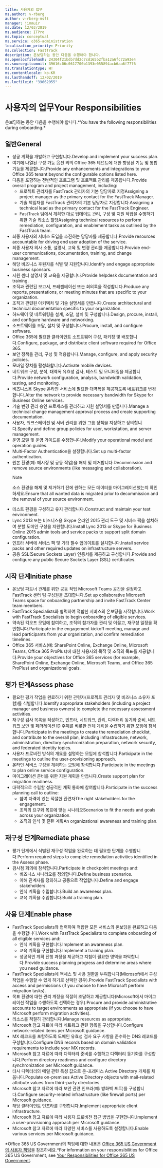 ```yaml
---
title: 사용자의 업무
ms.author: v-rberg
author: v-rberg-msft
manager: jimmuir
ms.date: 12/03/2019
ms.audience: ITPro
ms.topic: conceptual
ms.service: o365-administration
localization_priority: Priority
ms.collection: FastTrack
description: 온보딩하는 동안 다음을 수행해야 합니다.
ms.openlocfilehash: 24304f21bdb7dd2c7cd165b2fba12a6fc72a93e4
ms.sourcegitcommit: 39616c06c0617700b1393e055894acb6aa6f7776
ms.translationtype: HT
ms.contentlocale: ko-KR
ms.lasthandoff: 12/02/2019
ms.locfileid: "39662955"
---
```

# <a name="your-responsibilities"></a><span data-ttu-id="7ad9f-103">사용자의 업무</span><span class="sxs-lookup"><span data-stu-id="7ad9f-103">Your Responsibilities</span></span>

<span data-ttu-id="7ad9f-104">온보딩하는 동안 다음을 수행해야 합니다.\*</span><span class="sxs-lookup"><span data-stu-id="7ad9f-104">You have the following responsibilities during onboarding.\*</span></span>
  
## <a name="general"></a><span data-ttu-id="7ad9f-105">일반</span><span class="sxs-lookup"><span data-stu-id="7ad9f-105">General</span></span>

- <span data-ttu-id="7ad9f-106">성공 계획을 개발하고 구현합니다.</span><span class="sxs-lookup"><span data-stu-id="7ad9f-106">Develop and implement your success plan.</span></span>
- <span data-ttu-id="7ad9f-107">여기에 나열된 구성 가능 옵션 외의 Office 365 테넌트에 대한 향상된 기능 및 통합 기능을 제공합니다.</span><span class="sxs-lookup"><span data-stu-id="7ad9f-107">Provide any enhancements and integrations to your Office 365 tenant beyond the configurable options listed here.</span></span>  
- <span data-ttu-id="7ad9f-108">다음을 포함하는 전반적인 프로그램 및 프로젝트 관리를 제공합니다.</span><span class="sxs-lookup"><span data-stu-id="7ad9f-108">Provide overall program and project management, including:</span></span> 
  - <span data-ttu-id="7ad9f-109">프로젝트 관리자를 FastTrack 관리자의 기본 담당자로 지정</span><span class="sxs-lookup"><span data-stu-id="7ad9f-109">Assigning a project manager as the primary contact for the FastTrack Manager.</span></span>
  - <span data-ttu-id="7ad9f-110">기술 책임자를 FastTrack 관리자의 기본 담당자로 지정합니다.</span><span class="sxs-lookup"><span data-stu-id="7ad9f-110">Assigning a technical lead as the primary contact for the FastTrack Engineer.</span></span>
  - <span data-ttu-id="7ad9f-111">FastTrack 팀에서 계획한 대로 업데이트 관리, 구성 및 지원 작업을 수행하기 위한 기술 리소스 할당</span><span class="sxs-lookup"><span data-stu-id="7ad9f-111">Assigning technical resources to perform remediation, configuration, and enablement tasks as outlined by the FastTrack team.</span></span> 
- <span data-ttu-id="7ad9f-112">최종 사용자의 서비스 도입을 추진하는 담당자를 제공합니다.</span><span class="sxs-lookup"><span data-stu-id="7ad9f-112">Provide resources accountable for driving end user adoption of the service.</span></span> 
- <span data-ttu-id="7ad9f-113">최종 사용자 의사 소통, 설명서, 교육 및 변경 관리를 제공합니다.</span><span class="sxs-lookup"><span data-stu-id="7ad9f-113">Provide end-user communications, documentation, training, and change management.</span></span>
- <span data-ttu-id="7ad9f-114">해당 비즈니스 후원자를 식별 및 지원합니다.</span><span class="sxs-lookup"><span data-stu-id="7ad9f-114">Identify and engage appropriate business sponsors.</span></span>  
- <span data-ttu-id="7ad9f-115">지원 센터 설명서 및 교육을 제공합니다.</span><span class="sxs-lookup"><span data-stu-id="7ad9f-115">Provide helpdesk documentation and training.</span></span>  
- <span data-ttu-id="7ad9f-116">조직과 관련된 보고서, 프레젠테이션 또는 회의록을 작성합니다.</span><span class="sxs-lookup"><span data-stu-id="7ad9f-116">Produce any reports, presentations, or meeting minutes that are specific to your organization.</span></span> 
- <span data-ttu-id="7ad9f-117">조직과 관련된 아키텍처 및 기술 설명서를 만듭니다.</span><span class="sxs-lookup"><span data-stu-id="7ad9f-117">Create architectural and technical documentation specific to your organization.</span></span>   
- <span data-ttu-id="7ad9f-118">하드웨어 및 네트워킹을 설계, 조달, 설치 및 구성합니다.</span><span class="sxs-lookup"><span data-stu-id="7ad9f-118">Design, procure, install, and configure hardware and networking.</span></span>   
- <span data-ttu-id="7ad9f-119">소프트웨어를 조달, 설치 및 구성합니다.</span><span class="sxs-lookup"><span data-stu-id="7ad9f-119">Procure, install, and configure software.</span></span>  
- <span data-ttu-id="7ad9f-120">Office 365에 필요한 클라이언트 소프트웨어 구성, 패키징 및 배포합니다.</span><span class="sxs-lookup"><span data-stu-id="7ad9f-120">Configure, package, and distribute client software required for Office 365.</span></span>  
- <span data-ttu-id="7ad9f-121">보안 정책을 관리, 구성 및 적용합니다.</span><span class="sxs-lookup"><span data-stu-id="7ad9f-121">Manage, configure, and apply security policies.</span></span>
- <span data-ttu-id="7ad9f-122">모바일 장치를 활성화합니다.</span><span class="sxs-lookup"><span data-stu-id="7ad9f-122">Activate mobile devices.</span></span>
- <span data-ttu-id="7ad9f-123">네트워크 구성, 분석, 대역폭 유효성 검사, 테스트 및 모니터링을 제공합니다.</span><span class="sxs-lookup"><span data-stu-id="7ad9f-123">Provide network configuration, analysis, bandwidth validation, testing, and monitoring.</span></span> 
- <span data-ttu-id="7ad9f-124">비즈니스용 Skype 온라인 서비스에 필요한 대역폭을 제공하도록 네트워크를 변경합니다.</span><span class="sxs-lookup"><span data-stu-id="7ad9f-124">Alter the network to provide necessary bandwidth for Skype for Business Online services.</span></span> 
- <span data-ttu-id="7ad9f-125">기술 변경 관리 승인 프로세스를 관리하고 지원 설명서를 만듭니다.</span><span class="sxs-lookup"><span data-stu-id="7ad9f-125">Manage a technical change management approval process and create supporting documentation.</span></span>  
- <span data-ttu-id="7ad9f-126">사용자, 워크스테이션 및 서버 관리를 위한 그룹 정책을 지정하고 정의합니다.</span><span class="sxs-lookup"><span data-stu-id="7ad9f-126">Specify and define group policies for user, workstation, and server management.</span></span> 
- <span data-ttu-id="7ad9f-127">운영 모델 및 운영 가이드를 수정합니다.</span><span class="sxs-lookup"><span data-stu-id="7ad9f-127">Modify your operational model and operation guides.</span></span> 
- <span data-ttu-id="7ad9f-128">Multi-Factor Authentication을 설정합니다.</span><span class="sxs-lookup"><span data-stu-id="7ad9f-128">Set up multi-factor authentication.</span></span>  
- <span data-ttu-id="7ad9f-129">원본 환경(예: 메시징 및 공동 작업)을 해제 및 제거합니다.</span><span class="sxs-lookup"><span data-stu-id="7ad9f-129">Decommission and remove source environments (like messaging and collaboration).</span></span> 
    > [!NOTE]
    > <span data-ttu-id="7ad9f-130">소스 환경을 해제 및 제거하기 전에 원하는 모든 데이터를 마이그레이션했는지 확인하세요.</span><span class="sxs-lookup"><span data-stu-id="7ad9f-130">Ensure that all wanted data is migrated prior to decommission and the removal of your source environment.</span></span> 
- <span data-ttu-id="7ad9f-131">테스트 환경을 구성하고 유지 관리합니다.</span><span class="sxs-lookup"><span data-stu-id="7ad9f-131">Construct and maintain your test environment.</span></span>  
- <span data-ttu-id="7ad9f-132">Lync 2013 또는 비즈니스용 Skype 온라인 2015 관리 도구 및 서비스 팩을 설치하여 분할 도메인 구성을 지원합니다.</span><span class="sxs-lookup"><span data-stu-id="7ad9f-132">Install Lync 2013 or Skype for Business Online 2015 admin tools and service packs to support split domain configuration.</span></span>
- <span data-ttu-id="7ad9f-133">인프라 서버에 서비스 팩 및 기타 필수 업데이트를 설치합니다.</span><span class="sxs-lookup"><span data-stu-id="7ad9f-133">Install service packs and other required updates on infrastructure servers.</span></span> 
- <span data-ttu-id="7ad9f-134">공용 SSL(Secure Sockets Layer) 인증서를 제공하고 구성합니다.</span><span class="sxs-lookup"><span data-stu-id="7ad9f-134">Provide and configure any public Secure Sockets Layer (SSL) certificates.</span></span> 
    
## <a name="initiate-phase"></a><span data-ttu-id="7ad9f-135">시작 단계</span><span class="sxs-lookup"><span data-stu-id="7ad9f-135">Initiate phase</span></span>

- <span data-ttu-id="7ad9f-136">온보딩 파트너 관계를 위한 공동 작업 Microsoft Teams 공간을 설정하고 FastTrack 센터 팀 구성원을 초대합니다.</span><span class="sxs-lookup"><span data-stu-id="7ad9f-136">Set up collaborative Microsoft Teams space for onboarding partnership and invite FastTrack Center team members.</span></span>   
- <span data-ttu-id="7ad9f-137">FastTrack Specialists와 협력하여 적합한 서비스의 온보딩을 시작합니다.</span><span class="sxs-lookup"><span data-stu-id="7ad9f-137">Work with FastTrack Specialists to begin onboarding of eligible services.</span></span>    
- <span data-ttu-id="7ad9f-138">약속된 킥오프 모임에 참여하고, 조직의 참가자를 관리 및 이끌고, 재구성 일정을 확인합니다.</span><span class="sxs-lookup"><span data-stu-id="7ad9f-138">Participate in the engagement kickoff meeting, manage and lead participants from your organization, and confirm remediation timelines.</span></span>   
- <span data-ttu-id="7ad9f-139">Office 365 서비스(예: SharePoint Online, Exchange Online, Microsoft Teams, Office 365 ProPlus)에 대한 사용자의 목적 및 조직의 목표를 제공합니다.</span><span class="sxs-lookup"><span data-stu-id="7ad9f-139">Provide your objectives for Office 365 services (for example, SharePoint Online, Exchange Online, Microsoft Teams, and Office 365 ProPlus) and organizational goals.</span></span>
    
## <a name="assess-phase"></a><span data-ttu-id="7ad9f-140">평가 단계</span><span class="sxs-lookup"><span data-stu-id="7ad9f-140">Assess phase</span></span>

- <span data-ttu-id="7ad9f-141">필요한 평가 작업을 완료하기 위한 관련자(프로젝트 관리자 및 비즈니스 소유자 포함)를 식별합니다.</span><span class="sxs-lookup"><span data-stu-id="7ad9f-141">Identify appropriate stakeholders (including a project manager and business owners) to complete the necessary assessment activities.</span></span>    
- <span data-ttu-id="7ad9f-142">재구성 검사 목록을 작성하고, 인프라, 네트워크, 관리, 디렉터리 동기화 준비, 네트워크 보안 및 페더레이션 ID 주제를 비롯한 전체 계획을 수립하기 위한 모임에 참석합니다.</span><span class="sxs-lookup"><span data-stu-id="7ad9f-142">Participate in the meetings to create the remediation checklist, and contribute to the overall plan, including infrastructure, network, administration, directory synchronization preparation, network security, and federated identity topics.</span></span>   
- <span data-ttu-id="7ad9f-143">사용자 프로비전 방식의 개요를 설명하는 모임에 참석합니다.</span><span class="sxs-lookup"><span data-stu-id="7ad9f-143">Participate in the meetings to outline the user-provisioning approach.</span></span>  
- <span data-ttu-id="7ad9f-144">온라인 서비스 구성을 계획하는 모임에 참석합니다.</span><span class="sxs-lookup"><span data-stu-id="7ad9f-144">Participate in the meetings to plan online service configuration.</span></span>    
- <span data-ttu-id="7ad9f-145">마이그레이션 준비를 위한 지원 계획을 만듭니다.</span><span class="sxs-lookup"><span data-stu-id="7ad9f-145">Create support plan for migration readiness.</span></span> 
- <span data-ttu-id="7ad9f-146">대략적으로 수립할 성공적인 계획 통화에 참여합니다.</span><span class="sxs-lookup"><span data-stu-id="7ad9f-146">Participate in the success planning call to outline:</span></span>   
  - <span data-ttu-id="7ad9f-147">참여 자격이 있는 적절한 관련자</span><span class="sxs-lookup"><span data-stu-id="7ad9f-147">The right stakeholders for the engagement.</span></span>  
  - <span data-ttu-id="7ad9f-148">조직의 요구와 목표에 맞는 시나리오</span><span class="sxs-lookup"><span data-stu-id="7ad9f-148">Scenarios to fit the needs and goals across your organization.</span></span>
  - <span data-ttu-id="7ad9f-149">조직의 인식 및 훈련 계획</span><span class="sxs-lookup"><span data-stu-id="7ad9f-149">An organizational awareness and training plan.</span></span>
    
## <a name="remediate-phase"></a><span data-ttu-id="7ad9f-150">재구성 단계</span><span class="sxs-lookup"><span data-stu-id="7ad9f-150">Remediate phase</span></span>

- <span data-ttu-id="7ad9f-151">평가 단계에서 식별된 재구성 작업을 완료하는 데 필요한 단계를 수행합니다.</span><span class="sxs-lookup"><span data-stu-id="7ad9f-151">Perform required steps to complete remediation activities identified in the Assess phase.</span></span> 
- <span data-ttu-id="7ad9f-152">검사점 회의에 참석합니다.</span><span class="sxs-lookup"><span data-stu-id="7ad9f-152">Participate in checkpoint meetings and:</span></span> 
  - <span data-ttu-id="7ad9f-153">비즈니스 시나리오를 정의합니다.</span><span class="sxs-lookup"><span data-stu-id="7ad9f-153">Define business scenarios.</span></span>   
  - <span data-ttu-id="7ad9f-154">이해 관계자를 정의하고 공동으로 작업합니다.</span><span class="sxs-lookup"><span data-stu-id="7ad9f-154">Define and engage stakeholders.</span></span>
  - <span data-ttu-id="7ad9f-155">인식 계획을 수립합니다.</span><span class="sxs-lookup"><span data-stu-id="7ad9f-155">Build an awareness plan.</span></span> 
  - <span data-ttu-id="7ad9f-156">교육 계획을 수립합니다.</span><span class="sxs-lookup"><span data-stu-id="7ad9f-156">Build a training plan.</span></span>
    
## <a name="enable-phase"></a><span data-ttu-id="7ad9f-157">사용 단계</span><span class="sxs-lookup"><span data-stu-id="7ad9f-157">Enable phase</span></span>

- <span data-ttu-id="7ad9f-158">FastTrack Specialists와 협력하여 적합한 모든 서비스의 온보딩을 완료하고 다음을 수행합니다.</span><span class="sxs-lookup"><span data-stu-id="7ad9f-158">Work with FastTrack Specialists to complete onboarding of all eligible services and:</span></span>  
  - <span data-ttu-id="7ad9f-159">인식 계획을 구현합니다.</span><span class="sxs-lookup"><span data-stu-id="7ad9f-159">Implement an awareness plan.</span></span>  
  - <span data-ttu-id="7ad9f-160">교육 계획을 구현합니다.</span><span class="sxs-lookup"><span data-stu-id="7ad9f-160">Implement a training plan.</span></span> 
  - <span data-ttu-id="7ad9f-161">성공적인 계획 진행 과정을 제공하고 지침이 필요한 영역을 파악합니다.</span><span class="sxs-lookup"><span data-stu-id="7ad9f-161">Provide success planning progress and determine areas where you need guidance.</span></span>
- <span data-ttu-id="7ad9f-162">FastTrack Specialists에 액세스 및 사용 권한을 부여합니다(Microsoft에서 구성 작업을 수행할 수 있게 하기로 선택한 경우).</span><span class="sxs-lookup"><span data-stu-id="7ad9f-162">Provide FastTrack Specialists with access and permissions (if you choose to have Microsoft perform migration tasks).</span></span>  
- <span data-ttu-id="7ad9f-163">목표 환경에 대한 관리 계정을 적절히 조달하고 제공합니다(Microsoft에서 마이그레이션 작업을 수행하도록 선택하는 경우).</span><span class="sxs-lookup"><span data-stu-id="7ad9f-163">Procure and provide administrative accounts to target environments as appropriate (if you choose to have Microsoft perform migration activities).</span></span>   
- <span data-ttu-id="7ad9f-164">리소스를 적절히 관리합니다.</span><span class="sxs-lookup"><span data-stu-id="7ad9f-164">Manage resources as appropriate.</span></span>   
- <span data-ttu-id="7ad9f-165">Microsoft 참고 자료에 따라 네트워크 관련 항목을 구성합니다.</span><span class="sxs-lookup"><span data-stu-id="7ad9f-165">Configure network-related items per Microsoft guidance.</span></span>  
- <span data-ttu-id="7ad9f-166">MX 레코드를 포함하도록 도메인 유효성 검사 요구 사항을 준수하는 DNS 레코드를 구성합니다.</span><span class="sxs-lookup"><span data-stu-id="7ad9f-166">Configure DNS records based on domain validation requirements to include your MX records.</span></span>   
- <span data-ttu-id="7ad9f-167">Microsoft 참고 자료에 따라 디렉터리 준비를 수행하고 디렉터리 동기화를 구성합니다.</span><span class="sxs-lookup"><span data-stu-id="7ad9f-167">Perform directory readiness and configure directory synchronization per Microsoft guidance.</span></span>
- <span data-ttu-id="7ad9f-168">타사 디렉터리의 메일 관련 특성 값으로 온-프레미스 Active Directory 개체를 채웁니다.</span><span class="sxs-lookup"><span data-stu-id="7ad9f-168">Populate on-premises Active Directory objects with mail-related attribute values from third-party directories.</span></span>   
- <span data-ttu-id="7ad9f-169">Microsoft 참고 자료에 따라 보안 관련 인프라(예: 방화벽 포트)를 구성합니다.</span><span class="sxs-lookup"><span data-stu-id="7ad9f-169">Configure security-related infrastructure (like firewall ports) per Microsoft guidance.</span></span>
- <span data-ttu-id="7ad9f-170">해당 클라이언트 인프라를 구현합니다.</span><span class="sxs-lookup"><span data-stu-id="7ad9f-170">Implement appropriate client infrastructure.</span></span>  
- <span data-ttu-id="7ad9f-171">Microsoft 참고 자료에 따라 사용자 프로비전 접근 방법을 구현합니다.</span><span class="sxs-lookup"><span data-stu-id="7ad9f-171">Implement a user-provisioning approach per Microsoft guidance.</span></span>  
- <span data-ttu-id="7ad9f-172">Microsoft 참고 자료에 따라 다양한 서비스를 사용하도록 설정합니다.</span><span class="sxs-lookup"><span data-stu-id="7ad9f-172">Enable various services per Microsoft guidance.</span></span>  
    
<span data-ttu-id="7ad9f-173">\*Office 365 US Government의 책임에 대한 내용은 [Office 365 US Government의 사용자 책임](US-Gov-appendix-your-responsibilities.md)을 참조하세요.</span><span class="sxs-lookup"><span data-stu-id="7ad9f-173">\*For information on your responsibilities for Office 365 US Government, see [Your Responsibilities for Office 365 US Government](US-Gov-appendix-your-responsibilities.md).</span></span>
  

